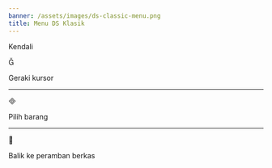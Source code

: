 ```yaml
---
banner: /assets/images/ds-classic-menu.png
title: Menu DS Klasik
---
```


<div id="controls" class="section-title">Kendali</div>
<div class="section-body">
    <div class="button-action-group">
        <p class="button-action button">&#xE006;</p>
        <p class="button-action-text">Geraki kursor</p>
    </div>
    <hr>
    <div class="button-action-group">
        <p class="button-action button">&#xE000;</p>
        <p class="button-action-text">Pilih barang</p>
    </div>
    <hr>
    <div class="button-action-group">
        <p class="button-action button">&#xE001;</p>
        <p class="button-action-text">Balik ke peramban berkas</p>
    </div>
</div>
